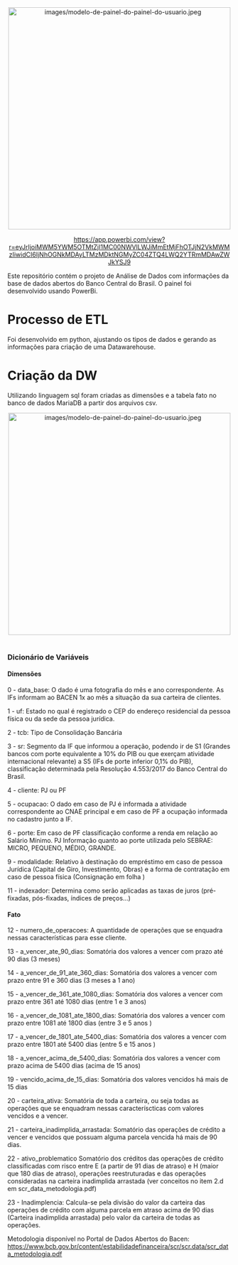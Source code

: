 <div align="center">
<img src="images/Painel_SCR.jpg" alt="images/modelo-de-painel-do-painel-do-usuario.jpeg" width="500" align="center"/>

https://app.powerbi.com/view?r=eyJrIjoiMWM5YWM5OTMtZjI1MC00NWVlLWJiMmEtMjFhOTJjN2VkMWMzIiwidCI6IjNhOGNkMDAyLTMzMDktNGMyZC04ZTQ4LWQ2YTRmMDAwZWJkYSJ9

<div align="left">

Este repositório contém o projeto de Análise de Dados com informações da base de dados abertos do Banco Central do Brasil. O painel foi desenvolvido usando PowerBi.

# Processo de ETL 
Foi desenvolvido em python, ajustando os tipos de dados e gerando as informações para criação de uma Datawarehouse. 

# Criação da DW
Utilizando linguagem sql foram criadas as dimensões e a tabela fato no banco de dados MariaDB a partir dos arquivos csv.
 </div>
<div align="center">
<img src="images/DER_DW.gif" alt="images/modelo-de-painel-do-painel-do-usuario.jpeg" width="500" align="center"/>
 <br><br>

<div align="left">

### Dicionário de Variáveis
#### Dimensões

 0 -  data_base:                      O dado é uma fotografia do mês e ano correspondente. As IFs informam ao BACEN 1x ao mês a situação da sua carteira de clientes.

 1 -  uf:                             Estado no qual é registrado o CEP do endereço residencial da pessoa física ou da sede da pessoa jurídica.        

 2 -  tcb:                            Tipo de Consolidação Bancária                          

 3 -  sr:                             Segmento da IF que informou a operação, podendo ir de S1 (Grandes bancos com porte equivalente a 10% do PIB ou que exerçam atividade 
                                      internacional relevante) a S5 (IFs de porte inferior 0,1% do PIB), classificação determinada pela Resolução 4.553/2017 do Banco Central do Brasil.

 4 -  cliente:                        PJ ou PF   

 5 -  ocupacao:                       O dado em caso de PJ é informada a atividade correspondente ao CNAE principal e em caso de PF a ocupação informada no cadastro junto a IF.

 6 -  porte:                          Em caso de PF classificação conforme a renda em relação ao Salário Mínimo. PJ Informação quanto ao porte utilizada pelo SEBRAE:  MICRO, PEQUENO, 
                                      MÉDIO, GRANDE.

 9 -  modalidade:                     Relativo à destinação do empréstimo em caso de pessoa Jurídica (Capital de Giro, Investimento, Obras) e a forma de contratação em caso de pessoa 
                                      física (Consignação em folha )                       

 11 - indexador:                      Determina como serão aplicadas as taxas de juros (pré-fixadas, pós-fixadas, índices de preços...)

 #### Fato

 12 - numero_de_operacoes:            A quantidade de operações que se enquadra nessas características para esse cliente.         
 
 13 - a_vencer_ate_90_dias:           Somatória dos valores a vencer com prazo até 90 dias (3 meses)       
 
 14 - a_vencer_de_91_ate_360_dias:    Somatória dos valores a vencer com prazo entre 91 e 360 dias (3 meses a 1 ano)
 
 15 - a_vencer_de_361_ate_1080_dias:  Somatória dos valores a vencer com prazo entre 361 até 1080 dias (entre 1 e 3 anos)
 
 16 - a_vencer_de_1081_ate_1800_dias: Somatória dos valores a vencer com prazo entre 1081 até 1800 dias (entre 3 e 5 anos )
 
 17 - a_vencer_de_1801_ate_5400_dias: Somatória dos valores a vencer com prazo entre 1801 até 5400 dias (entre 5 e 15 anos )
 
 18 - a_vencer_acima_de_5400_dias:    Somatória dos valores a vencer com prazo acima de 5400 dias (acima de 15 anos)
 
 19 - vencido_acima_de_15_dias:       Somatória dos valores vencidos há mais de 15 dias       
 
 20 - carteira_ativa:                 Somatória de toda a carteira, ou seja todas as operações que se enquadram nessas caracteríscticas com valores vencidos e a vencer.        
 
 21 - carteira_inadimplida_arrastada: Somatório das operações de crédito a vencer e vencidos que possuam alguma parcela vencida há mais de 90 dias.

 22 - ativo_problematico              Somatório dos créditos das operações de crédito classificadas com risco entre E (a partir de 91 dias de atraso) e H (maior que 180 dias de atraso),
                                      operações reestruturadas e das operações consideradas na carteira inadimplida arrastada (ver conceitos no item 2.d em scr_data_metodologia.pdf)    

 23 - Inadimplencia:                  Calcula-se pela divisão do valor da carteira das operações de crédito com alguma parcela em atraso acima de 90 dias (Carteira inadimplida arrastada) 
                                      pelo valor da carteira de todas 
                                      as operações.

Metodologia disponível no Portal de Dados Abertos do Bacen:
https://www.bcb.gov.br/content/estabilidadefinanceira/scr/scr.data/scr_data_metodologia.pdf

